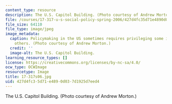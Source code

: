 ```yaml
---
content_type: resource
description: The U.S. Capitol Building. (Photo courtesy of Andrew Morton.)
file: /courses/17-317-u-s-social-policy-spring-2006/427d4fc35d71e4890d037d1925d7eed4_17-317s06.jpg
file_size: 64110
file_type: image/jpeg
image_metadata:
  caption: Policymaking in the US sometimes requires privileging some interests over
    others. (Photo courtesy of Andrew Morton.)
  credit: ''
  image-alt: The U.S. Capitol Building.
learning_resource_types: []
license: https://creativecommons.org/licenses/by-nc-sa/4.0/
ocw_type: OCWImage
resourcetype: Image
title: 17-317s06.jpg
uid: 427d4fc3-5d71-e489-0d03-7d1925d7eed4
---
```

The U.S. Capitol Building. (Photo courtesy of Andrew Morton.)